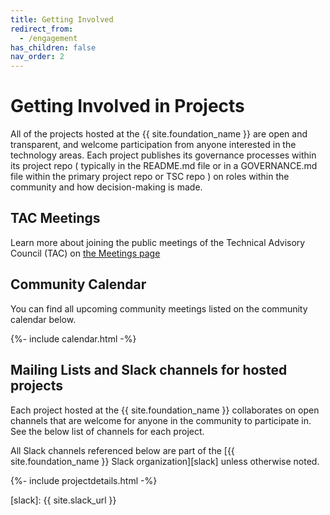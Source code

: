 ```yaml
---
title: Getting Involved
redirect_from:
  - /engagement
has_children: false
nav_order: 2
---
```


# Getting Involved in Projects

All of the projects hosted at the {{ site.foundation_name }} are open and
transparent, and welcome participation from anyone interested in the technology
areas. Each project publishes its governance processes within its project repo (
typically in the README.md file or in a GOVERNANCE.md file within the primary
project repo or TSC repo ) on roles within the community and how decision-making
is made.

## TAC Meetings

Learn more about joining the public meetings of the Technical Advisory Council
(TAC) on [the Meetings page](/meetings)

## Community Calendar

You can find all upcoming community meetings listed on the community calendar
below.

{%- include calendar.html -%}

## Mailing Lists and Slack channels for hosted projects

Each project hosted at the {{ site.foundation_name }} collaborates on open channels
that are welcome for anyone in the community to participate in. See the below
list of channels for each project.

All Slack channels referenced below are part of the [{{ site.foundation_name }}
Slack organization][slack] unless otherwise noted.

{%- include projectdetails.html -%}

[slack]: {{ site.slack_url }}
